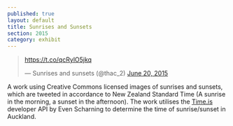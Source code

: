```yaml
---
published: true
layout: default
title: Sunrises and Sunsets
section: 2015
category: exhibit
---
```


<span id="Auckland__Auckland_z901" style="font-size:36px"></span>
<script src="https://tomhackshaw.com/time.js"></script>

<script>
time_is_widget.init({Auckland__Auckland_z901:{template:"SUN", sun_format:"Sunrise: srhour:srminute Sunset: sshour:ssminute", coords:"-36.8666700,174.7666700"}});
</script>


<blockquote class="twitter-tweet" lang="en"><p lang="und" dir="ltr"><a href="https://t.co/qcRylO5jkq">https://t.co/qcRylO5jkq</a></p>&mdash; Sunrises and sunsets (@thac_2) <a href="https://twitter.com/thac_2/status/612113760010899456">June 20, 2015</a></blockquote>
<script async src="//platform.twitter.com/widgets.js" charset="utf-8"></script>

A work using Creative Commons licensed images of sunrises and sunsets, which are tweeted in accordance to New Zealand Standard Time (A sunrise in the morning, a sunset in the afternoon). The work utilises the [Time.is][time] developer API by Even Scharning to determine the time of sunrise/sunset in Auckland.

[time]: https://time.is/about
